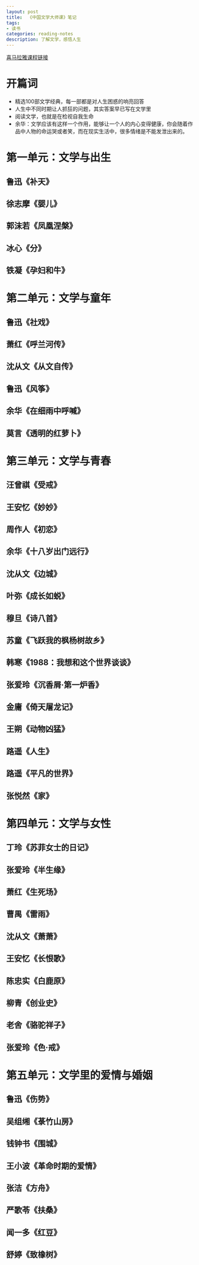 ```yaml
---
layout: post
title:  《中国文学大师课》笔记
tags:
- 读书
categories: reading-notes
description: 了解文学，感悟人生
---
```


[喜马拉雅课程链接](https://www.ximalaya.com/renwen/19227568/)

# 开篇词

* 精选100部文学经典，每一部都是对人生困惑的响亮回答
* 人生中不同时期让人抓狂的问题，其实答案早已写在文学里
* 阅读文学，也就是在检视自我生命
* 余华：文学应该有这样一个作用，能够让一个人的内心变得健康，你会随着作品中人物的命运哭或者笑，而在现实生活中，很多情绪是不能发泄出来的。

# 第一单元：文学与出生
## 鲁迅《补天》
## 徐志摩《婴儿》
## 郭沫若《凤凰涅槃》
## 冰心《分》
## 铁凝《孕妇和牛》
# 第二单元：文学与童年
## 鲁迅《社戏》
## 萧红《呼兰河传》
## 沈从文《从文自传》
## 鲁迅《风筝》
## 余华《在细雨中呼喊》
## 莫言《透明的红萝卜》
# 第三单元：文学与青春
## 汪曾祺《受戒》
## 王安忆《妙妙》
## 周作人《初恋》
## 余华《十八岁出门远行》
## 沈从文《边城》
## 叶弥《成长如蜕》
## 穆旦《诗八首》
## 苏童《飞跃我的枫杨树故乡》
## 韩寒《1988：我想和这个世界谈谈》
## 张爱玲《沉香屑·第一炉香》
## 金庸《倚天屠龙记》
## 王朔《动物凶猛》
## 路遥《人生》
## 路遥《平凡的世界》
## 张悦然《家》
# 第四单元：文学与女性
## 丁玲《苏菲女士的日记》
## 张爱玲《半生缘》
## 萧红《生死场》
## 曹禺《雷雨》
## 沈从文《萧萧》
## 王安忆《长恨歌》
## 陈忠实《白鹿原》
## 柳青《创业史》
## 老舍《骆驼祥子》
## 张爱玲《色·戒》
# 第五单元：文学里的爱情与婚姻
## 鲁迅《伤势》
## 吴组缃《菉竹山房》
## 钱钟书《围城》
## 王小波《革命时期的爱情》
## 张洁《方舟》
## 严歌苓《扶桑》
## 闻一多《红豆》
## 舒婷《致橡树》
